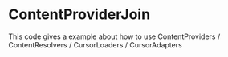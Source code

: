 ContentProviderJoin
===================

This code gives a example about how to use ContentProviders / ContentResolvers / CursorLoaders / CursorAdapters 
